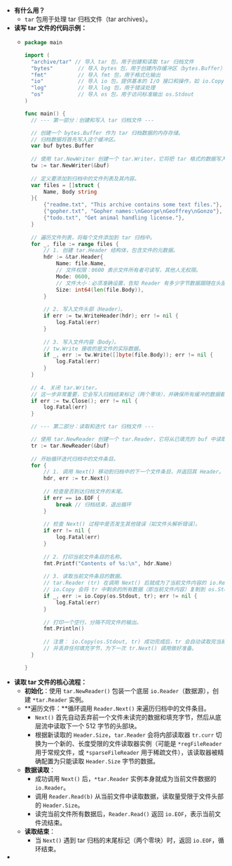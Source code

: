 - **有什么用？**
	- `tar` 包用于处理 tar 归档文件（tar archives）。
- **读写 tar 文件的代码示例：**
	- ```go
	  package main
	  
	  import (
	  	"archive/tar" // 导入 tar 包，用于创建和读取 tar 归档文件
	  	"bytes"        // 导入 bytes 包，用于创建内存缓冲区（bytes.Buffer）作为 tar 数据的存储介质
	  	"fmt"          // 导入 fmt 包，用于格式化输出
	  	"io"           // 导入 io 包，提供基本的 I/O 接口和操作，如 io.Copy 和 io.EOF
	  	"log"          // 导入 log 包，用于错误处理
	  	"os"           // 导入 os 包，用于访问标准输出 os.Stdout
	  )
	  
	  func main() {
	  	// --- 第一部分：创建和写入 tar 归档文件 ---
	  
	  	// 创建一个 bytes.Buffer 作为 tar 归档数据的内存存储。
	  	// 归档数据将首先写入这个缓冲区。
	  	var buf bytes.Buffer
	  	
	  	// 使用 tar.NewWriter 创建一个 tar.Writer，它将把 tar 格式的数据写入到 buf 中。
	  	tw := tar.NewWriter(&buf)
	  	
	  	// 定义要添加到归档中的文件列表及其内容。
	  	var files = []struct {
	  		Name, Body string
	  	}{
	  		{"readme.txt", "This archive contains some text files."},
	  		{"gopher.txt", "Gopher names:\nGeorge\nGeoffrey\nGonzo"},
	  		{"todo.txt", "Get animal handling license."},
	  	}
	  	
	  	// 遍历文件列表，将每个文件添加到 tar 归档中。
	  	for _, file := range files {
	  		// 1. 创建 tar.Header 结构体，包含文件的元数据。
	  		hdr := &tar.Header{
	  			Name: file.Name,
	  			// 文件权限：0600 表示文件所有者可读写，其他人无权限。
	  			Mode: 0600,
	  			// 文件大小：必须准确设置，告知 Reader 有多少字节数据跟随在头部之后。
	  			Size: int64(len(file.Body)),
	  		}
	  		
	  		// 2. 写入文件头部（Header）。
	  		if err := tw.WriteHeader(hdr); err != nil {
	  			log.Fatal(err)
	  		}
	  		
	  		// 3. 写入文件内容（Body）。
	  		// tw.Write 接收的是文件的实际数据。
	  		if _, err := tw.Write([]byte(file.Body)); err != nil {
	  			log.Fatal(err)
	  		}
	  	}
	  	
	  	// 4. 关闭 tar.Writer。
	  	// 这一步非常重要，它会写入归档结束标记（两个零块），并确保所有缓冲的数据都被刷新到 buf 中。
	  	if err := tw.Close(); err != nil {
	  		log.Fatal(err)
	  	}
	  
	  	// --- 第二部分：读取和迭代 tar 归档文件 ---
	  
	  	// 使用 tar.NewReader 创建一个 tar.Reader，它将从已填充的 buf 中读取 tar 归档数据。
	  	tr := tar.NewReader(&buf)
	  	
	  	// 开始循环迭代归档中的文件条目。
	  	for {
	  		// 1. 调用 Next() 移动到归档中的下一个文件条目，并返回其 Header。
	  		hdr, err := tr.Next()
	  		
	  		// 检查是否到达归档文件的末尾。
	  		if err == io.EOF {
	  			break // 归档结束，退出循环
	  		}
	  		
	  		// 检查 Next() 过程中是否发生其他错误（如文件头解析错误）。
	  		if err != nil {
	  			log.Fatal(err)
	  		}
	  		
	  		// 2. 打印当前文件条目的名称。
	  		fmt.Printf("Contents of %s:\n", hdr.Name)
	  		
	  		// 3. 读取当前文件条目的数据。
	  		// tar.Reader (tr) 在调用 Next() 后就成为了当前文件内容的 io.Reader。
	  		// io.Copy 会将 tr 中剩余的所有数据（即当前文件内容）复制到 os.Stdout。
	  		if _, err := io.Copy(os.Stdout, tr); err != nil {
	  			log.Fatal(err)
	  		}
	  		
	  		// 打印一个空行，分隔不同文件的输出。
	  		fmt.Println()
	  		
	  		// 注意： io.Copy(os.Stdout, tr) 成功完成后，tr 会自动读取完当前文件的所有数据，
	  		// 并丢弃任何填充字节，为下一次 tr.Next() 调用做好准备。
	  	}
	  
	  }
	  ```
- **读取 tar 文件的核心流程：**
	- **初始化**：使用 `tar.NewReader()` 包装一个底层 `io.Reader`（数据源），创建 `*tar.Reader` 实例。
	- **遍历文件：**循环调用 `Reader.Next()` 来遍历归档中的文件条目。
		- `Next()` 首先自动丢弃前一个文件未读完的数据和填充字节，然后从底层流中读取下一个 512 字节的头部块。
		- 根据新读取的 `Header.Size`，`tar.Reader` 会将内部读取器 `tr.curr` 切换为一个新的、长度受限的文件读取器实例（可能是 `*regFileReader` 用于常规文件，或 `*sparseFileReader` 用于稀疏文件），该读取器被精确配置为只能读取 `Header.Size` 字节的数据。
	- **数据读取**：
		- 成功调用 `Next()` 后，`*tar.Reader` 实例本身就成为当前文件数据的 `io.Reader`。
		- 调用 `Reader.Read(b)` 从当前文件中读取数据，读取量受限于文件头部的 `Header.Size`。
		- 读完当前文件所有数据后，`Reader.Read()` 返回 `io.EOF`，表示当前文件流结束。
	- **读取结束**：
		- 当 `Next()` 遇到 tar 归档的末尾标记（两个零块）时，返回 `io.EOF`，循环结束。
-